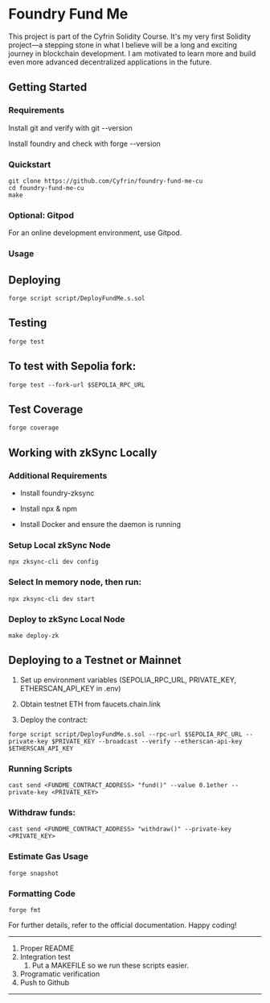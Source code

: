 # Foundry Fund Me

This project is part of the Cyfrin Solidity Course.
It's my very first Solidity project—a stepping stone in what I believe will be a long and exciting journey in blockchain development. I am motivated to learn more and build even more advanced decentralized applications in the future.

## Getting Started

### Requirements 

Install git and verify with git --version

Install foundry and check with forge --version

### Quickstart
```shell
git clone https://github.com/Cyfrin/foundry-fund-me-cu
cd foundry-fund-me-cu
make
```
### Optional: Gitpod

For an online development environment, use Gitpod.

### Usage

## Deploying
```shell
forge script script/DeployFundMe.s.sol
```
## Testing
```shell
forge test
```
## To test with Sepolia fork:
```shell
forge test --fork-url $SEPOLIA_RPC_URL
```
## Test Coverage
```shell
forge coverage
```
## Working with zkSync Locally

### Additional Requirements

* Install foundry-zksync

* Install npx & npm

* Install Docker and ensure the daemon is running

### Setup Local zkSync Node
```shell
npx zksync-cli dev config
```
### Select In memory node, then run:
```shell
npx zksync-cli dev start
```
### Deploy to zkSync Local Node
```shell
make deploy-zk
```
## Deploying to a Testnet or Mainnet

1. Set up environment variables (SEPOLIA_RPC_URL, PRIVATE_KEY, ETHERSCAN_API_KEY in .env)

2. Obtain testnet ETH from faucets.chain.link

3. Deploy the contract:

```shell
forge script script/DeployFundMe.s.sol --rpc-url $SEPOLIA_RPC_URL --private-key $PRIVATE_KEY --broadcast --verify --etherscan-api-key $ETHERSCAN_API_KEY
```
### Running Scripts
```shell
cast send <FUNDME_CONTRACT_ADDRESS> "fund()" --value 0.1ether --private-key <PRIVATE_KEY>
```
### Withdraw funds:
```shell
cast send <FUNDME_CONTRACT_ADDRESS> "withdraw()" --private-key <PRIVATE_KEY>
```
### Estimate Gas Usage
```shell
forge snapshot
```
### Formatting Code

```shell
forge fmt
```

For further details, refer to the official documentation. Happy coding!

______________________

1. Proper README
2. Integration test
    1. Put a MAKEFILE so we run these scripts easier.
3. Programatic verification
4. Push to Github

_______________________